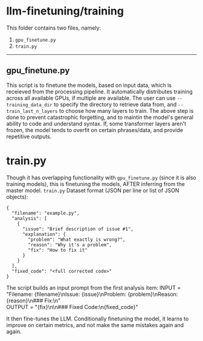 # llm-finetuning/training

This folder contains two files, namely: 
1. `gpu_finetune.py`
2. `train.py`

------------------------------------------------------------------

## gpu_finetune.py

This script is to finetune the models, based on input data, which is receieved from the processing pipeline.
It automatically distributes training across all available GPUs, if multiple are available.
The user can use `--training_data_dir` to specify the directory to retrieve data from, and `--train_last_n_layers` to choose how many layers to train.
The above step is done to prevent catastrophic forgetting, and to maintin the model's general ability to code and understand syntax.
If, some transformer layers aren't frozen, the model tends to overfit on certain phrases/data, and provide repetitive outputs.

# train.py

Though it has overlapping functionality with `gpu_finetune.py` (since it is also training models), this is finetuning the models, AFTER inferring from the master model.
`train.py` 
Dataset format (JSON per line or list of JSON objects):
```
{
  "filename": "example.py",
  "analysis": [
    {
      "issue": "Brief description of issue #1",
      "explanation": {
        "problem": "What exactly is wrong?",
        "reason": "Why it's a problem",
        "fix": "How to fix it"
      }
    }
  ],
  "fixed_code": "<full corrected code>"
}
```

The script builds an input prompt from the first analysis item:
INPUT  =  "Filename: {filename}\nIssue: {issue}\nProblem: {problem}\nReason: {reason}\n### Fix:\n" \
OUTPUT =  "{fix}\n\n### Fixed Code:\n{fixed_code}"

It then fine-tunes the LLM. Conditionally finetuning the model, it learns to improve on certain metrics, and not make the same mistakes again and again.

